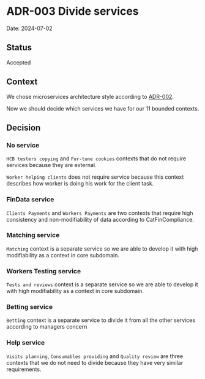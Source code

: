 # ADR-003 Divide services

Date: 2024-07-02

## Status

Accepted

## Context

We chose microservices architecture style according to [ADR-002](002-Choose-microservices-architecrute-style.md).

Now we should decide which services we have for our 11 bounded contexts.

## Decision

### No service

`HCB testers copying` and `Fur-tune cookies` contexts that do not require services because they are external.

`Worker helping clients` does not require service because this context describes how worker is doing his work for the client task.

### FinData service

`Clients Payments` and `Workers Payments` are two contexts that require high consistency and non-modifiability of data according to CatFinCompliance.

### Matching service

`Matching` context is a separate service so we are able to develop it with high modifiability as a context in core subdomain.

### Workers Testing service

`Tests and reviews` context is a separate service so we are able to develop it with high modifiability as a context in core subdomain.

### Betting service

`Betting` context is a separate service to divide it from all the other services according to managers concern

### Help service

`Visits planning`, `Consumables providing` and `Quality review` are three contexts that we do not need to divide because they have very similar requirements.
